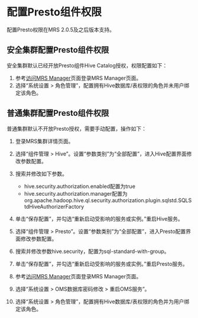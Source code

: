 # 配置Presto组件权限<a name="ZH-CN_TOPIC_0193467693"></a>

配置Presto权限在MRS 2.0.5及之后版本支持。

## 安全集群配置Presto组件权限<a name="section03361729163916"></a>

安全集群默认已经开放Presto组件Hive Catalog授权，权限配置如下：

1.  参考[访问MRS Manager](访问MRS-Manager.md)页面登录MRS Manager页面。
2.  选择“系统设置 \> 角色管理”，配置拥有Hive数据库/表权限的角色并未用户绑定该角色。

## 普通集群配置Presto组件权限<a name="section1790764493916"></a>

普通集群默认不开放Presto授权，需要手动配置，操作如下：

1.  登录MRS集群详情页面。
2.  选择“组件管理 \> Hive”。设置“参数类别”为“全部配置”，进入Hive配置界面修改参数配置。
3.  搜索并修改如下参数。
    -   hive.security.authorization.enabled配置为true
    -   hive.security.authorization.manager配置为org.apache.hadoop.hive.ql.security.authorization.plugin.sqlstd.SQLStdHiveAuthorizerFactory

4.  单击“保存配置”，并勾选“重新启动受影响的服务或实例。”重启Hive服务。
5.  选择“组件管理 \> Presto”。设置“参数类别”为“全部配置”，进入Presto配置界面修改参数配置。
6.  搜索并修改参数hive.security，配置为sql-standard-with-group。
7.  单击“保存配置”，并勾选“重新启动受影响的服务或实例。”重启Presto服务。
8.  参考[访问MRS Manager](访问MRS-Manager.md)页面登录MRS Manager页面。
9.  选择“系统设置 \> OMS数据库密码修改 \> 重启OMS服务”。
10. 选择“系统设置 \> 角色管理”，配置拥有Hive数据库/表权限的角色并为用户绑定该角色。


